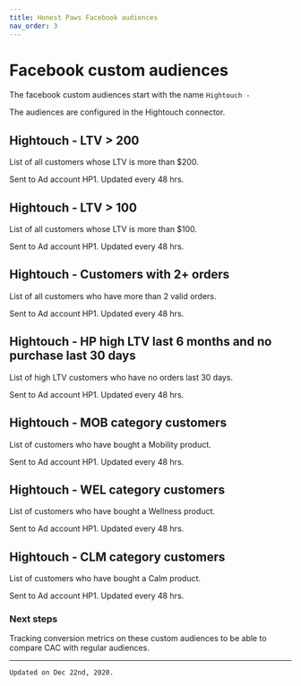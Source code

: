 ```yaml
---
title: Honest Paws Facebook audiences
nav_order: 3
---
```

# Facebook custom audiences

The facebook custom audiences start with the name `Hightouch -`

The audiences are configured in the Hightouch connector.

## Hightouch - LTV > 200

List of all customers whose LTV is more than $200.

Sent to Ad account HP1. Updated every 48 hrs.

## Hightouch - LTV > 100

List of all customers whose LTV is more than $100.

Sent to Ad account HP1. Updated every 48 hrs.

## Hightouch - Customers with 2+ orders

List of all customers who have more than 2 valid orders.

Sent to Ad account HP1. Updated every 48 hrs.

## Hightouch - HP high LTV last 6 months and no purchase last 30 days

List of high LTV customers who have no orders last 30 days.

Sent to Ad account HP1. Updated every 48 hrs.

## Hightouch - MOB category customers

List of customers who have bought a Mobility product.

Sent to Ad account HP1. Updated every 48 hrs.

## Hightouch - WEL category customers

List of customers who have bought a Wellness product.

Sent to Ad account HP1. Updated every 48 hrs.

## Hightouch - CLM category customers

List of customers who have bought a Calm product.

Sent to Ad account HP1. Updated every 48 hrs.

### Next steps

Tracking conversion metrics on these custom audiences to be able to compare CAC with regular audiences.

---
```
Updated on Dec 22nd, 2020.
```
